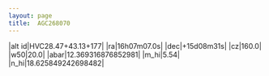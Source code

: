 ```yaml
---
layout: page
title:  AGC268070
--- 
```

|alt id|HVC28.47+43.13+177|
|ra|16h07m07.0s|
|dec|+15d08m31s|
|cz|160.0|
|w50|20.0|
|abar|12.369316876852981|
|m_hi|5.54|
|n_hi|18.625849242698482|
